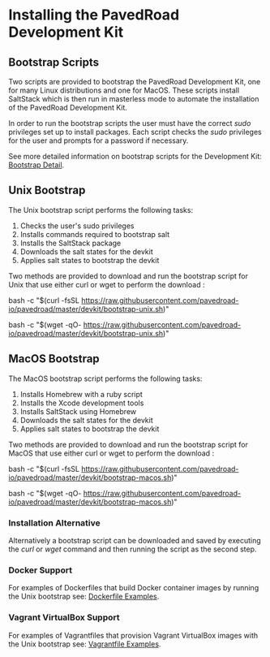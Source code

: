 # Installing the PavedRoad Development Kit

## Bootstrap Scripts

Two scripts are provided to bootstrap the PavedRoad Development Kit,
one for many Linux distributions and one for MacOS.
These scripts install SaltStack which is then run in masterless mode
to automate the installation of the PavedRoad Development Kit.

In order to run the bootstrap scripts the user must have the
correct _sudo_ privileges set up to install packages.
Each script checks the _sudo_ privileges for the user and prompts for a
password if necessary.

See more detailed information on bootstrap scripts for the Development Kit:
[Bootstrap Detail](/devkit/BOOTSTRAP.md).

## Unix Bootstrap

The Unix bootstrap script performs the following tasks:

1. Checks the user's sudo privileges
2. Installs commands required to bootstrap salt
3. Installs the SaltStack package
4. Downloads the salt states for the devkit
5. Applies salt states to bootstrap the devkit

Two methods are provided to download and run the bootstrap script for Unix
that use either curl or wget to perform the download :

bash -c "$(curl -fsSL https://raw.githubusercontent.com/pavedroad-io/pavedroad/master/devkit/bootstrap-unix.sh)"

bash -c "$(wget -qO- https://raw.githubusercontent.com/pavedroad-io/pavedroad/master/devkit/bootstrap-unix.sh)"

## MacOS Bootstrap

The MacOS bootstrap script performs the following tasks:

1. Installs Homebrew with a ruby script
2. Installs the Xcode development tools
3. Installs SaltStack using Homebrew
4. Downloads the salt states for the devkit
5. Applies salt states to bootstrap the devkit

Two methods are provided to download and run the bootstrap script for MacOS
that use either curl or wget to perform the download :

bash -c "$(curl -fsSL https://raw.githubusercontent.com/pavedroad-io/pavedroad/master/devkit/bootstrap-macos.sh)"

bash -c "$(wget -qO- https://raw.githubusercontent.com/pavedroad-io/pavedroad/master/devkit/bootstrap-macos.sh)"

### Installation Alternative

Alternatively a bootstrap script can be downloaded and saved by executing the
_curl_ or _wget_ command and then running the script as the second step.

### Docker Support

For examples of Dockerfiles that build Docker container images
by running the Unix bootstrap see: [Dockerfile Examples](/devkit/docker/README.md).

### Vagrant VirtualBox Support

For examples of Vagrantfiles that provision Vagrant VirtualBox images
with the Unix bootstrap see: [Vagrantfile Examples](/devkit/vagrant/README.md).


